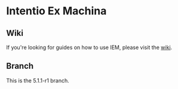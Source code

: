 Intentio Ex Machina
===================

Wiki
----

If you're looking for guides on how to use IEM, please visit the [wiki](https://github.com/intentio-ex-machina/Intentio-Ex-Machina/wiki).

Branch
------

This is the 5.1.1-r1 branch.
